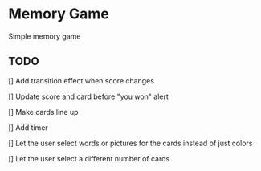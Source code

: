 # Memory Game

Simple memory game

## TODO

[] Add transition effect when score changes

[] Update score and card before "you won" alert

[] Make cards line up

[] Add timer

[] Let the user select words or pictures for the cards instead of just colors

[] Let the user select a different number of cards
